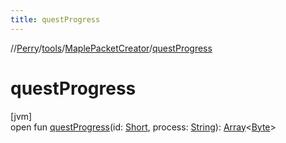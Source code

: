 ```yaml
---
title: questProgress
---
```

//[Perry](../../../index.html)/[tools](../index.html)/[MaplePacketCreator](index.html)/[questProgress](quest-progress.html)



# questProgress



[jvm]\
open fun [questProgress](quest-progress.html)(id: [Short](https://kotlinlang.org/api/latest/jvm/stdlib/kotlin/-short/index.html), process: [String](https://docs.oracle.com/javase/8/docs/api/java/lang/String.html)): [Array](https://kotlinlang.org/api/latest/jvm/stdlib/kotlin/-array/index.html)<[Byte](https://kotlinlang.org/api/latest/jvm/stdlib/kotlin/-byte/index.html)>




